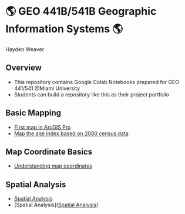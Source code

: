 # :earth_americas: GEO 441B/541B Geographic Information Systems :earth_americas:

Hayden Weaver

## Overview
- This repository contains Google Colab Notebooks prepared for GEO 441/541 @Miami University
- Students can build a repository like this as their project portfolio

## Basic Mapping

- [First map in ArcGIS Pro](https://github.com/haydenweaver/gis-project-portfolio-geo441-541b/tree/main/basic-mapping)
- [Map the age index based on 2000 census data](https://github.com/haydenweaver/gis-project-portfolio-geo441-541b/blob/main/basic-mapping/age-index-mapping.ipynb)

## Map Coordinate Basics

- [Understanding map coordinates](https://github.com/haydenweaver/gis-project-portfolio-geo441-541b/blob/main/map-coordinate-basics/understanding-coordinates.ipynb)

## Spatial Analysis 

- [Spatial Analysis](https://github.com/haydenweaver/gis-project-portfolio-geo441-541b/blob/main/spatial-analysis/Copy_of_week_10_assignment_template.ipynb)
- [Spatial Analysis]([Spatial Analysis](https://github.com/haydenweaver/gis-project-portfolio-geo441-541b/blob/main/spatial-analysis/Copy_of_week_10_assignment_template.ipynb))
